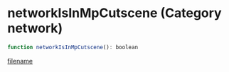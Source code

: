 # networkIsInMpCutscene (Category network)

```js
function networkIsInMpCutscene(): boolean
```

[filename](networkIsInMpCutscene_m.md ':include')